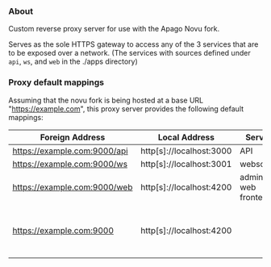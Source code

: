 ### About

Custom reverse proxy server for use with the Apago Novu fork.

Serves as the sole HTTPS gateway to access any of the 3 services that are to be exposed over a network. (The services with sources defined under `api`, `ws`, and `web` in the ./apps directory)

### Proxy default mappings

Assuming that the novu fork is being hosted at a base URL "https://example.com",
this proxy server provides the following default mappings:

| Foreign Address                | Local Address            | Service           | Notes                          |
|--------------------------------|--------------------------|-------------------|--------------------------------|
| https://example.com:9000/api   | http[s]://localhost:3000 | API               |                                |
| https://example.com:9000/ws    | http[s]://localhost:3001 | websocket         |                                |
| https://example.com:9000/web   | http[s]://localhost:4200 | admin web frontend|                                |
| https://example.com:9000       | http[s]://localhost:4200 |                   | Redirect to admin web frontend |
